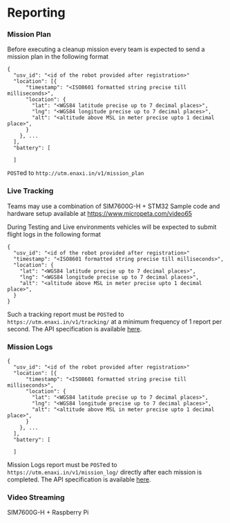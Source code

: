 # Reporting

### Mission Plan

Before executing a cleanup mission every team is expected to send a mission plan in the following format


```
{
  "usv_id": "<id of the robot provided after registration>"
  "location": [{
	  "timestamp": "<ISO8601 formatted string precise till milliseconds>",
	  "location": {
	    "lat": "<WGS84 latitude precise up to 7 decimal places>",
	    "lng": "<WGS84 longitude precise up to 7 decimal places>",
	    "alt": "<altitude above MSL in meter precise upto 1 decimal place>",
	  }
    }, ...
  ],
  "battery": [
  
  ]
```

`POST`ed to `http://utm.enaxi.in/v1/mission_plan`

### Live Tracking

Teams may use a combination of SIM7600G-H + STM32
Sample code and hardware setup available at
https://www.micropeta.com/video65

During Testing and Live environments vehicles will be expected to submit flight logs in the following format

```
{
  "usv_id": "<id of the robot provided after registration>"
  "timestamp": "<ISO8601 formatted string precise till milliseconds>",
  "location": {
    "lat": "<WGS84 latitude precise up to 7 decimal places>",
    "lng": "<WGS84 longitude precise up to 7 decimal places>",
    "alt": "<altitude above MSL in meter precise upto 1 decimal place>",
  }
}
```

Such a tracking report must be `POST`ed  to `https://utm.enaxi.in/v1/tracking/` at a minimum frequency of 1 report per second. The API specification is available [here](https://utm.enaxi.in/docs/).

### Mission Logs

```
{
  "usv_id": "<id of the robot provided after registration>"
  "location": [{
	  "timestamp": "<ISO8601 formatted string precise till milliseconds>",
	  "location": {
	    "lat": "<WGS84 latitude precise up to 7 decimal places>",
	    "lng": "<WGS84 longitude precise up to 7 decimal places>",
	    "alt": "<altitude above MSL in meter precise upto 1 decimal place>",
	  }
    }, ...
  ],
  "battery": [
  
  ]
```

Mission Logs report must be `POST`ed  to `https://utm.enaxi.in/v1/mission_log/` directly after each mission is completed. The API specification is available [here](https://utm.enaxi.in/docs/).


### Video Streaming

SIM7600G-H + Raspberry Pi

